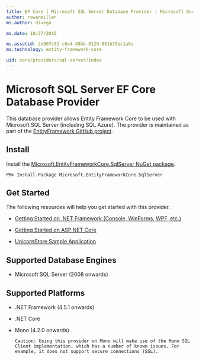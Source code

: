 ```yaml
---
title: EF Core | Microsoft SQL Server Database Provider | Microsoft Docs
author: rowanmiller
ms.author: divega

ms.date: 10/27/2016

ms.assetid: 2e007c82-c6e4-45bb-8129-851b79ec1a0a
ms.technology: entity-framework-core

uid: core/providers/sql-server/index
---
```

# Microsoft SQL Server EF Core Database Provider

This database provider allows Entity Framework Core to be used with Microsoft SQL Server (including SQL Azure). The provider is maintained as part of the [EntityFramework GitHub project](https://github.com/aspnet/EntityFramework).

## Install

Install the [Microsoft.EntityFrameworkCore.SqlServer NuGet package](https://www.nuget.org/packages/Microsoft.EntityFrameworkCore.SqlServer/).

``` console
PM> Install-Package Microsoft.EntityFrameworkCore.SqlServer
```

## Get Started

The following resources will help you get started with this provider.
* [Getting Started on .NET Framework (Console, WinForms, WPF, etc.)](../../get-started/full-dotnet/index.md)

* [Getting Started on ASP.NET Core](../../get-started/aspnetcore/index.md)

* [UnicornStore Sample Application](https://github.com/rowanmiller/UnicornStore/tree/master/UnicornStore)

## Supported Database Engines

* Microsoft SQL Server (2008 onwards)

## Supported Platforms

* .NET Framework (4.5.1 onwards)

* .NET Core

* Mono (4.2.0 onwards)

      Caution: Using this provider on Mono will make use of the Mono SQL Client implementation, which has a number of known issues. For example, it does not support secure connections (SSL).
